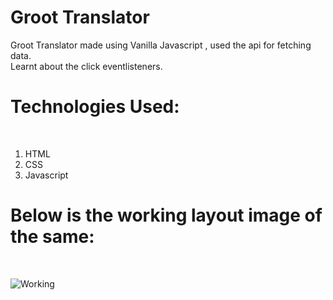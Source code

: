 <h1>Groot Translator</h1>
Groot Translator  made using Vanilla Javascript , used the api for fetching data.<br>
Learnt about the click eventlisteners.<br>
<h1>Technologies Used:</h1><br>
<ol>
<li>HTML</li>
<li>CSS</li>
<li>Javascript</li>
</ol>
<h1>Below is the working layout image of the same:</h1><br>

![Working](https://user-images.githubusercontent.com/105977388/189597185-f7e23eff-59c1-4e41-8620-d61d582e728d.png)

